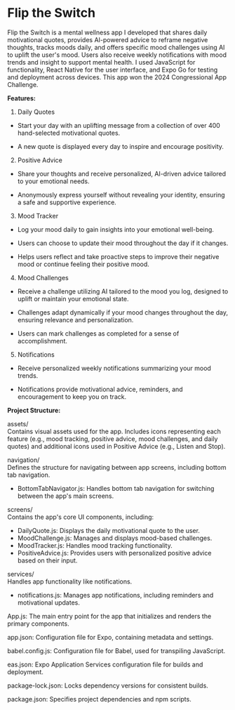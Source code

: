 # Flip the Switch

Flip the Switch is a mental wellness app I developed that shares daily motivational quotes, provides AI-powered advice to reframe negative thoughts, tracks moods daily, and offers specific mood challenges using AI to uplift the user's mood. Users also receive weekly notifications with mood trends and insight to support mental health. I used JavaScript for functionality, React Native for the user interface, and Expo Go for testing and deployment across devices. This app won the 2024 Congressional App Challenge.

**Features:**
1. Daily Quotes

- Start your day with an uplifting message from a collection of over 400 hand-selected motivational quotes.

- A new quote is displayed every day to inspire and encourage positivity.

2. Positive Advice

- Share your thoughts and receive personalized, AI-driven advice tailored to your emotional needs.

- Anonymously express yourself without revealing your identity, ensuring a safe and supportive experience.

3. Mood Tracker

- Log your mood daily to gain insights into your emotional well-being.

- Users can choose to update their mood throughout the day if it changes.

- Helps users reflect and take proactive steps to improve their negative mood or continue feeling their positive mood.

4. Mood Challenges

- Receive a challenge utilizing AI tailored to the mood you log, designed to uplift or maintain your emotional state.

- Challenges adapt dynamically if your mood changes throughout the day, ensuring relevance and personalization.

- Users can mark challenges as completed for a sense of accomplishment.

5. Notifications

- Receive personalized weekly notifications summarizing your mood trends.

- Notifications provide motivational advice, reminders, and encouragement to keep you on track.

**Project Structure:**  

assets/  
Contains visual assets used for the app. Includes icons representing each feature (e.g., mood tracking, positive advice, mood challenges, and daily quotes) and additional icons used in Positive Advice (e.g., Listen and Stop).

navigation/  
Defines the structure for navigating between app screens, including bottom tab navigation.
- BottomTabNavigator.js: Handles bottom tab navigation for switching between the app's main screens.

screens/  
Contains the app's core UI components, including:
- DailyQuote.js: Displays the daily motivational quote to the user.  
- MoodChallenge.js: Manages and displays mood-based challenges.  
- MoodTracker.js: Handles mood tracking functionality.  
- PositiveAdvice.js: Provides users with personalized positive advice based on their input.

services/  
Handles app functionality like notifications.
- notifications.js: Manages app notifications, including reminders and motivational updates.

App.js: The main entry point for the app that initializes and renders the primary components.

app.json: Configuration file for Expo, containing metadata and settings.

babel.config.js: Configuration file for Babel, used for transpiling JavaScript.

eas.json: Expo Application Services configuration file for builds and deployment.

package-lock.json: Locks dependency versions for consistent builds.

package.json: Specifies project dependencies and npm scripts.
